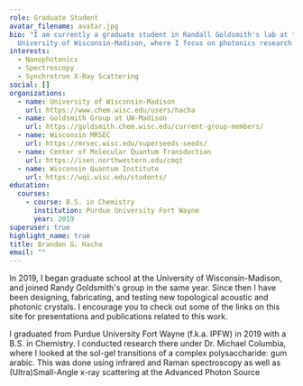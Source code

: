 ```yaml
---
role: Graduate Student
avatar_filename: avatar.jpg
bio: "I am currently a graduate student in Randall Goldsmith's lab at the
  University of Wisconsin-Madison, where I focus on photonics research. "
interests:
  - Nanophotonics
  - Spectroscopy
  - Synchrotron X-Ray Scattering
social: []
organizations:
  - name: University of Wisconsin-Madison
    url: https://www.chem.wisc.edu/users/hacha
  - name: Goldsmith Group at UW-Madison
    url: https://goldsmith.chem.wisc.edu/current-group-members/
  - name: Wisconsin MRSEC
    url: https://mrsec.wisc.edu/superseeds-seeds/
  - name: Center of Molecular Quantum Transduction
    url: https://isen.northwestern.edu/cmqt
  - name: Wisconsin Quantum Institute
    url: https://wqi.wisc.edu/students/
education:
  courses:
    - course: B.S. in Chemistry
      institution: Purdue University Fort Wayne
      year: 2019
superuser: true
highlight_name: true
title: Brandon G. Hacha
email: ""
---
```

In 2019, I began graduate school at the University of Wisconsin-Madison, and joined Randy Goldsmith's group in the same year. Since then I have been designing, fabricating, and testing new topological acoustic and photonic crystals. I encourage you to check out some of the links on this site for presentations and publications related to this work.

I graduated from Purdue University Fort Wayne (f.k.a. IPFW) in 2019 with a B.S. in Chemistry. I conducted research there under Dr. Michael Columbia, where I looked at the sol-gel transitions of a complex polysaccharide: gum arabic. This was done using infrared and Raman spectroscopy as well as (Ultra)Small-Angle x-ray scattering at the Advanced Photon Source